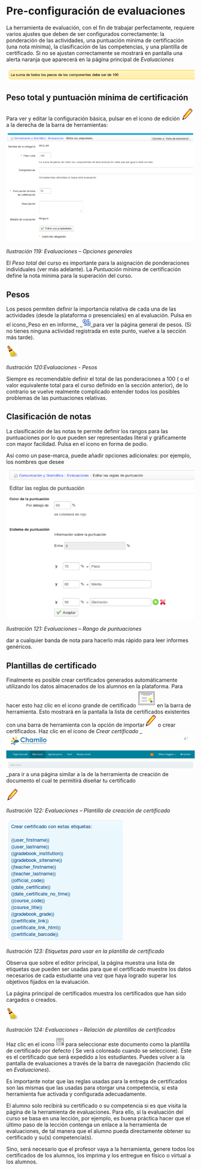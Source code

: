 # Pre-configuración de evaluaciones

La herramienta de evaluación, con el fin de trabajar perfectamente, requiere varios ajustes que deben de ser configurados correctamente: la ponderación de las actividades, una puntuación mínima de certificación \(una nota mínima\), la clasificación de las competencias, y una plantilla de certificado. Si no se ajustan correctamente se mostrará en pantalla una alerta naranja que aparecerá en la página principal de _Evaluaciones_

![](../../.gitbook/assets/graficos100%20%283%29.png)

## Peso total y puntuación mínima de certificación <a id="peso-total-y-puntuaci-n-m-nima-de-certificaci-n"></a>

Para ver y editar la configuración básica, pulsar en el icono de edición ![](../../.gitbook/assets/graphics182%20%284%29.png) a la derecha de la barra de herramientas:

![](../../.gitbook/assets/graficos101%20%283%29.png)

_Ilustración 119: Evaluaciones – Opciones generales_

El _Peso total_ del curso es importante para la asignación de ponderaciones individuales \(ver más adelante\). La _Puntuación_ mínima de certificación define la nota mínima para la superación del curso.

## Pesos <a id="pesos"></a>

Los pesos permiten definir la importancia relativa de cada una de las actividades \(desde la plataforma o presenciales\) en al evaluación. Pulsa en el icono_Peso en en informe_ \_![](../../.gitbook/assets/imaxes3%20%282%29.png)\_para ver la página general de pesos. \(Si no tienes ninguna actividad registrada en este punto, vuelve a la sección más tarde\).

![](../../.gitbook/assets/graficos102%20%283%29.png)

_Ilustración 120:Evaluaciones - Pesos_

Siempre es recomendable definir el total de las ponderaciones a 100 \( o el valor equivalente total para el curso definido en la sección anterior\), de lo contrario se vuelve realmente complicado entender todos los posibles problemas de las puntuaciones relativas.

## Clasificación de notas <a id="clasificaci-n-de-notas"></a>

La clasificación de las notas te permite definir los rangos para las puntuaciones por lo que pueden ser representadas literal y gráficamente con mayor facilidad. Pulsa en el icono en forma de podio.

Así como un pase-marca, puede añadir opciones adicionales: por ejemplo, los nombres que desee

![](../../.gitbook/assets/graficos103%20%282%29.png)

_Ilustración 121: Evaluaciones – Rango de puntuaciones_

dar a cualquier banda de nota para hacerlo más rápido para leer informes genéricos.

## Plantillas de certificado <a id="plantillas-de-certificado"></a>

Finalmente es posible crear certificados generados automáticamente utilizando los datos almacenados de los alumnos en la plataforma. Para hacer esto haz clic en el icono grande de certificado ![](../../.gitbook/assets/graficos1%20%283%29.png) en la barra de herramienta. Esto mostrará en la pantalla la lista de certificados existentes con una barra de herramienta con la opción de importar![](../../.gitbook/assets/graficos2%20%285%29.png) o crear certificados. Haz clic en el icono de _Crear certificado_ \_![](../../.gitbook/assets/graficos3%20%283%29.png)\_para ir a una página similar a la de la herramienta de creación de documento el cual te permitirá diseñar tu certificado

![](../../.gitbook/assets/graficos104%20%283%29.png)

_Ilustración 122: Evaluaciones – Plantilla de creación de certificado_

![](../../.gitbook/assets/graficos105%20%283%29.png)

_Ilustración 123: Etiquetas para usar en la plantilla de certificado_

Observa que sobre el editor principal, la página muestra una lista de etiquetas que pueden ser usadas para que el certificado muestre los datos necesarios de cada estudiante una vez que haya logrado superar los objetivos fijados en la evaluación.

La página principal de certificados muestra los certificados que han sido cargados o creados.

![](../../.gitbook/assets/graficos106%20%283%29.png)

_Ilustración 124: Evaluaciones – Relación de plantillas de certificados_

Haz clic en el icono ![](../../.gitbook/assets/graphics198%20%284%29.png) para seleccionar este documento como la plantilla de certificado por defecto \( Se verá coloreado cuando se seleccione\). Este es el certificado que será expedido a los estudiantes. Puedes volver a la pantalla de evaluaciones a través de la barra de navegación \(haciendo clic en _Evaluaciones_\).

Es importante notar que las reglas usadas para la entrega de certificados son las mismas que las usadas para otorgar una competencia, si esta herramienta fue activada y configurada adecuadamente.

El alumno solo recibirá su certificado o su competencia si es que visita la página de la herramienta de evaluaciones. Para ello, si la evaluación del curso se basa en una lección, por ejemplo, es buena práctica hacer que el último paso de la lección contenga un enlace a la herramienta de evaluaciones, de tal manera que el alumno pueda directamente obtener su certificado y su\(s\) competencia\(s\).

Sino, será necesario que el profesor vaya a la herramienta, genere todos los certificados de los alumnos, los imprima y los entregue en físico o virtual a los alumnos.


